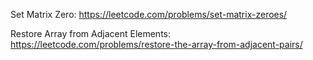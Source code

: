 Set Matrix Zero: https://leetcode.com/problems/set-matrix-zeroes/

Restore Array from Adjacent Elements: https://leetcode.com/problems/restore-the-array-from-adjacent-pairs/

